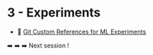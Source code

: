3 - Experiments
===

- :link: [Git Custom References for ML Experiments](https://dvc.org/blog/experiment-refs)

:arrow_right: :arrow_right: :arrow_right: Next session !
